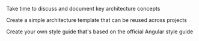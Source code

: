 Take time to discuss and document key architecture concepts


Create a simple architecture template that can be reused across projects

Create your own style guide that's based on the official Angular style guide
